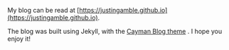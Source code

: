 
My blog can be read at [https://justingamble.github.io](https://justingamble.github.io).

The blog was built using Jekyll, with the [Cayman Blog theme](https://github.com/lorepirri/cayman-blog) .  I hope you enjoy it!
